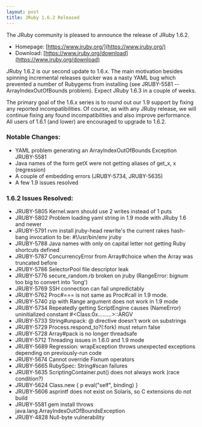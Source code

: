 ```yaml
---
layout: post
title: JRuby 1.6.2 Released
---
```

The JRuby community is pleased to announce the release of JRuby 1.6.2.

- Homepage: [https://www.jruby.org/](https://www.jruby.org/)
- Download: [https://www.jruby.org/download](https://www.jruby.org/download)

JRuby 1.6.2 is our second update to 1.6.x.  The main motivation besides spinning incremental releases quicker was a nasty YAML bug which prevented a number of Rubygems from installing (see JRUBY-5581 -- ArrayIndexOutOfBounds problem).  Expect JRuby 1.6.3 in a couple of weeks.

The primary goal of the 1.6.x series is to round out our 1.9 support by fixing any reported incompatibilities. Of course, as with any JRuby release, we will continue fixing any found incompatibilities and also improve performance. All users of 1.6.1 (and lower) are encouraged to upgrade to 1.6.2.

### Notable Changes:

- YAML problem generating an ArrayIndexOutOfBounds Exception JRUBY-5581
- Java names of the form getX were not getting aliases of get_x, x (regression)
- A couple of embedding errors (JRUBY-5734, JRUBY-5635)
- A few 1.9 issues resolved

### 1.6.2 Issues Resolved:
- JRUBY-5805 Kernel.warn should use 2 writes instead of 1 puts 		
- JRUBY-5802 Problem loading yaml string in 1.9 mode with JRuby 1.6 and newer
- JRUBY-5791 rvm install jruby-head rewrite's the current rakes hash-bang invocation to be: #!/usr/bin/env jruby
- JRUBY-5788 Java names with only on capital letter not getting Ruby shortcuts defined
- JRUBY-5787 ConcurrencyError from Array#choice when the Array was truncated before
- JRUBY-5786 SelectorPool file descriptor leak
- JRUBY-5776 secure_random.rb broken on jruby (RangeError: bignum too big to convert into 'long')
- JRUBY-5769 SSH connection can fail unpredictably
- JRUBY-5762 Proc#=== is not same as Proc#call in 1.9 mode.
- JRUBY-5740 zip with Range argument does not work in 1.9 mode
- JRUBY-5734 Repeatedly getting ScriptEngine causes (NameError) uninitialized constant #&lt;Class:0x.........&gt;::ARGV
- JRUBY-5733 String#unpack: @ directive doesn't work on substrings
- JRUBY-5729 Process.respond_to?(:fork) must return false		
- JRUBY-5728 Array#pack is no longer threadsafe
- JRUBY-5712 Threading issues in 1.6.0 and 1.9 mode
- JRUBY-5689 Regression: wrapException throws unexpected exceptions depending on previously-run code
- JRUBY-5674 Cannot override Fixnum operators
- JRUBY-5665 RubySpec: String#scan failures		
- JRUBY-5635 ScriptingContainer.put() does not always work (race condition?)
- JRUBY-5624 Class.new { p eval("self", binding) }
- JRUBY-5606 asprintf does not exist on Solaris, so C extensions do not build	
- JRUBY-5581 gem install throws java.lang.ArrayIndexOutOfBoundsException
- JRUBY-4828 Null-byte vulnerability
